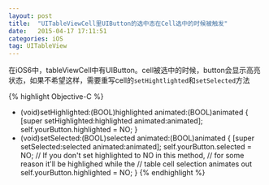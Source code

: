 ```yaml
---
layout: post
title:  "UITableViewCell里UIButton的选中态在Cell选中的时候被触发"
date:   2015-04-17 17:11:51
categories: iOS
tag: UITableView
---
```


在iOS6中，tableViewCell中有UIButton。cell被选中的时候，button会显示高亮状态，如果不希望这样，需要重写cell的`setHightlighted`和`setSelected`方法

{% highlight Objective-C %}
- (void)setHighlighted:(BOOL)highlighted animated:(BOOL)animated {
    [super setHighlighted:highlighted animated:animated];
    self.yourButton.highlighted = NO;
}
- (void)setSelected:(BOOL)selected animated:(BOOL)animated {
    [super setSelected:selected animated:animated];
    self.yourButton.selected = NO;
    // If you don't set highlighted to NO in this method,
    // for some reason it'll be highlighed while the
    // table cell selection animates out
    self.yourButton.highlighted = NO;
}
{% endhighlight %}


